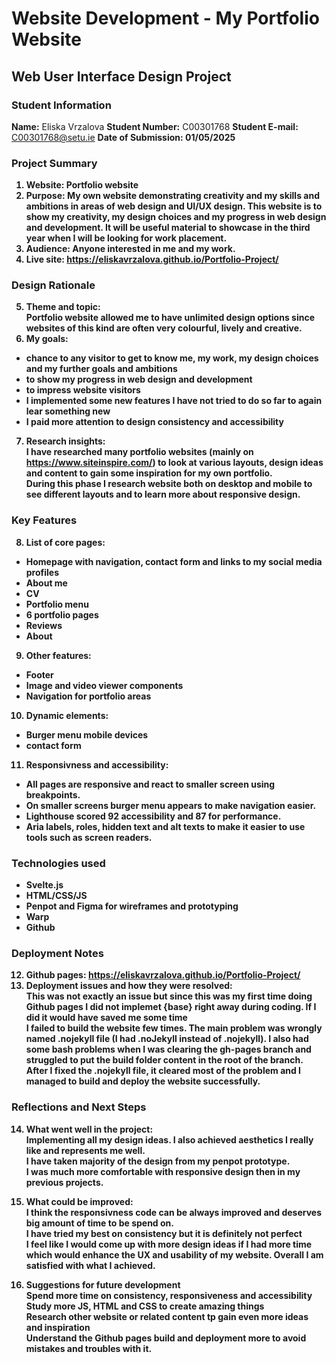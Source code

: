 
# Website Development - My Portfolio Website

## Web User Interface Design Project

### Student Information
<b>Name:</b>  Eliska Vrzalova
<b>Student Number:</b> C00301768
<b>Student E-mail:</b> C00301768@setu.ie
<b>Date of Submission: 01/05/2025

### Project Summary
1. <b>Website:</b>  Portfolio website
2. <b>Purpose:</b> My own website demonstrating creativity and my skills and ambitions in areas of web design and UI/UX design. This website is to show my creativity, my design choices and my progress in web design and development. It will be useful material to showcase in the third year when I will be looking for work placement.
3. <b>Audience:</b> Anyone interested in me and my work.
4. <b>Live site:</b> https://eliskavrzalova.github.io/Portfolio-Project/

### Design Rationale
5. <b>Theme and topic:</b> <br> Portfolio website allowed me to have unlimited design options since websites of this kind are often very colourful, lively and creative.
6. <b>My goals:</b>
- chance to any visitor to get to know me, my work, my design choices and my further goals and ambitions
- to show my progress in web design and development
- to impress website visitors
- I implemented some new features I have not tried to do so far to again lear something new
- I paid more attention to design consistency and accessibility

7. <b>Research insights:</b><br>
I have researched many portfolio websites (mainly on https://www.siteinspire.com/) to look at various layouts, design ideas and content to gain some inspiration for my own portfolio.<br>
During this phase I research website both on desktop and mobile to see different layouts and to learn more about responsive design.


### Key Features
8. <b>List of core pages:</b>
- Homepage with navigation, contact form and links to my social media profiles
- About me 
- CV
- Portfolio menu
- 6 portfolio pages
- Reviews 
- About
9. <b>Other features:</b>
- Footer
- Image and video viewer components
- Navigation for portfolio areas

10. <b>Dynamic elements:</b>
- Burger menu mobile devices
- contact form

11. <b>Responsivness and accessibility:</b>
- All pages are responsive and react to smaller screen using breakpoints.
- On smaller screens burger menu appears to make navigation easier.
- Lighthouse scored 92 accessibility and 87 for performance.
- Aria labels, roles, hidden text and alt texts to make it easier to use tools such as screen readers.

### Technologies used
- Svelte.js
- HTML/CSS/JS
- Penpot and Figma for wireframes and prototyping
- Warp
- Github

### Deployment Notes
12. <b>Github pages:</b> https://eliskavrzalova.github.io/Portfolio-Project/
13. <b>Deployment issues and how they were resolved: </b><br>
This was not exactly an issue but since this was my first time doing Github pages I did not implemet {base} right away during coding. If I did it would have saved me some time<br>
I failed to build the website few times. The main problem was wrongly named .nojekyll file (I had .noJekyll instead of .nojekyll). I also had some bash problems when I was clearing the gh-pages branch and struggled to put the build folder content in the root of the branch. After I fixed the .nojekyll file, it cleared most of the problem and I managed to build and deploy the website successfully.

### Reflections and Next Steps
14. <b>What went well in the project:</b><br>
Implementing all my design ideas. I also achieved aesthetics I really like and represents me well.<br>
I have taken majority of the design from my penpot prototype.<br>
I was much more comfortable with responsive design then in my previous projects.
15. <b>What could be improved:</b><br>
I think the responsivness code can be always improved and deserves big amount of time to be spend on.<br>
I have tried my best on consistency but it is definitely not perfect<br>
I feel like I would come up with more design ideas if I had more time which would enhance the UX and usability of my website. Overall I am satisfied with what I achieved.

19. <b>Suggestions for future development</b><br>
Spend more time on consistency, responsiveness and accessibility<br>
Study more JS, HTML and CSS to create amazing things<br>
Research other website or related content tp gain even more ideas and inspiration<br>
Understand the Github pages build and deployment more to avoid mistakes and troubles with it.